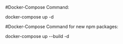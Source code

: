 #Docker-Compose Command: 

docker-compose up -d 

#Docker-Compose Command for new npm packages: 

docker-compose up --build -d
